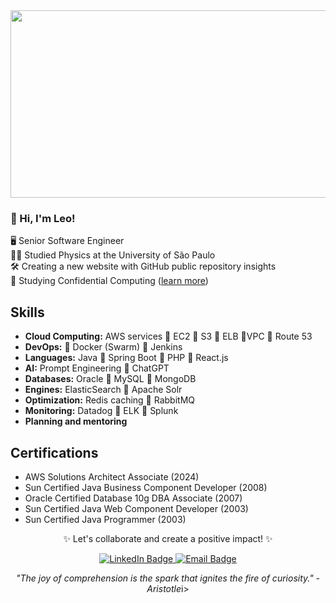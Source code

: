 
<div align="center">
  <img src="https://media.giphy.com/media/dWesBcTLavkZuG35MI/giphy.gif" width="600" height="300"/>
</div>

### 👋 Hi, I'm Leo!
🖥️ Senior Software Engineer  
👨‍🎓 Studied Physics at the University of São Paulo  
🛠️ Creating a new website with GitHub public repository insights  
🚀 Studying Confidential Computing ([learn more](https://en.wikipedia.org/wiki/Confidential_computing))

## Skills
- **Cloud Computing:** AWS services 🔹 EC2 🔹 S3 🔹 ELB 🔹VPC 🔹 Route 53  
- **DevOps:** 🔹 Docker (Swarm) 🔹 Jenkins  
- **Languages:** Java 🔹 Spring Boot 🔹 PHP 🔹 React.js  
- **AI:** Prompt Engineering 🔹 ChatGPT  
- **Databases:** Oracle 🔹 MySQL 🔹 MongoDB  
- **Engines:** ElasticSearch 🔹 Apache Solr  
- **Optimization:** Redis caching 🔹 RabbitMQ  
- **Monitoring:** Datadog 🔹 ELK 🔹 Splunk  
- **Planning and mentoring**

## Certifications
- AWS Solutions Architect Associate (2024)  
- Sun Certified Java Business Component Developer (2008)  
- Oracle Certified Database 10g DBA Associate (2007)  
- Sun Certified Java Web Component Developer (2003)  
- Sun Certified Java Programmer (2003)  


<div id="header" align="center">
  <p>✨ Let's collaborate and create a positive impact! ✨</p>
  <div id="badges">
   <a href="https://www.linkedin.com/in/leocamposdev">
     <img src="https://img.shields.io/badge/LinkedIn-blue?style=for-the-badge&logo=linkedin&logoColor=white" alt="LinkedIn Badge"/>
   </a>
   <a href="mailto:leosrdev@gmail.com">
     <img src="https://img.shields.io/badge/email-red?style=for-the-badge&logo=youtube&logoColor=white" alt="Email Badge"/>
   </a>
 </div>
<p><i>"The joy of comprehension is the spark that ignites the fire of curiosity." - Aristotle</i>i></p>
</div>
 

 <img src="https://komarev.com/ghpvc/?username=leosrdev&style=flat-square&color=blue" alt=""/>
